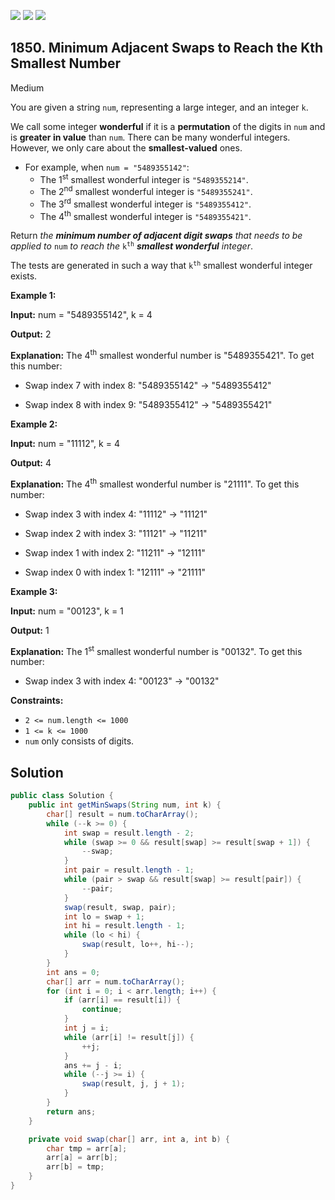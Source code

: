 [![](https://img.shields.io/github/stars/javadev/LeetCode-in-Java?label=Stars&style=flat-square)](https://github.com/javadev/LeetCode-in-Java)
[![](https://img.shields.io/github/forks/javadev/LeetCode-in-Java?label=Fork%20me%20on%20GitHub%20&style=flat-square)](https://github.com/javadev/LeetCode-in-Java/fork)
[![](https://img.shields.io/badge/-LeetCode%20in%20Kotlin-blue?style=flat-square)](https://github.com/javadev/LeetCode-in-Kotlin)

## 1850\. Minimum Adjacent Swaps to Reach the Kth Smallest Number

Medium

You are given a string `num`, representing a large integer, and an integer `k`.

We call some integer **wonderful** if it is a **permutation** of the digits in `num` and is **greater in value** than `num`. There can be many wonderful integers. However, we only care about the **smallest-valued** ones.

*   For example, when `num = "5489355142"`:
    *   The 1<sup>st</sup> smallest wonderful integer is `"5489355214"`.
    *   The 2<sup>nd</sup> smallest wonderful integer is `"5489355241"`.
    *   The 3<sup>rd</sup> smallest wonderful integer is `"5489355412"`.
    *   The 4<sup>th</sup> smallest wonderful integer is `"5489355421"`.

Return _the **minimum number of adjacent digit swaps** that needs to be applied to_ `num` _to reach the_ <code>k<sup>th</sup></code> _**smallest wonderful** integer_.

The tests are generated in such a way that <code>k<sup>th</sup></code> smallest wonderful integer exists.

**Example 1:**

**Input:** num = "5489355142", k = 4

**Output:** 2

**Explanation:** The 4<sup>th</sup> smallest wonderful number is "5489355421". To get this number: 

- Swap index 7 with index 8: "5489355142" -> "5489355412" 

- Swap index 8 with index 9: "5489355412" -> "5489355421"

**Example 2:**

**Input:** num = "11112", k = 4

**Output:** 4

**Explanation:** The 4<sup>th</sup> smallest wonderful number is "21111". To get this number: 

- Swap index 3 with index 4: "11112" -> "11121" 

- Swap index 2 with index 3: "11121" -> "11211" 

- Swap index 1 with index 2: "11211" -> "12111"

- Swap index 0 with index 1: "12111" -> "21111"

**Example 3:**

**Input:** num = "00123", k = 1

**Output:** 1

**Explanation:** The 1<sup>st</sup> smallest wonderful number is "00132". To get this number: 

- Swap index 3 with index 4: "00123" -> "00132"

**Constraints:**

*   `2 <= num.length <= 1000`
*   `1 <= k <= 1000`
*   `num` only consists of digits.

## Solution

```java
public class Solution {
    public int getMinSwaps(String num, int k) {
        char[] result = num.toCharArray();
        while (--k >= 0) {
            int swap = result.length - 2;
            while (swap >= 0 && result[swap] >= result[swap + 1]) {
                --swap;
            }
            int pair = result.length - 1;
            while (pair > swap && result[swap] >= result[pair]) {
                --pair;
            }
            swap(result, swap, pair);
            int lo = swap + 1;
            int hi = result.length - 1;
            while (lo < hi) {
                swap(result, lo++, hi--);
            }
        }
        int ans = 0;
        char[] arr = num.toCharArray();
        for (int i = 0; i < arr.length; i++) {
            if (arr[i] == result[i]) {
                continue;
            }
            int j = i;
            while (arr[i] != result[j]) {
                ++j;
            }
            ans += j - i;
            while (--j >= i) {
                swap(result, j, j + 1);
            }
        }
        return ans;
    }

    private void swap(char[] arr, int a, int b) {
        char tmp = arr[a];
        arr[a] = arr[b];
        arr[b] = tmp;
    }
}
```